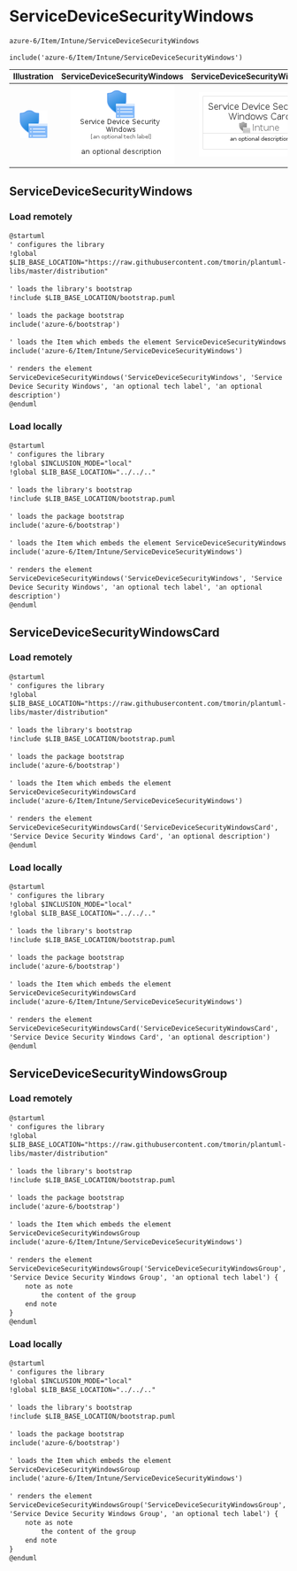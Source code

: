 # ServiceDeviceSecurityWindows


```text
azure-6/Item/Intune/ServiceDeviceSecurityWindows
```

```text
include('azure-6/Item/Intune/ServiceDeviceSecurityWindows')
```



| Illustration | ServiceDeviceSecurityWindows | ServiceDeviceSecurityWindowsCard | ServiceDeviceSecurityWindowsGroup |
| :---: | :---: | :---: | :---: |
| ![illustration for Illustration](../../../azure-6/Item/Intune/ServiceDeviceSecurityWindows.png) | ![illustration for ServiceDeviceSecurityWindows](../../../azure-6/Item/Intune/ServiceDeviceSecurityWindows.Local.png) | ![illustration for ServiceDeviceSecurityWindowsCard](../../../azure-6/Item/Intune/ServiceDeviceSecurityWindowsCard.Local.png) | ![illustration for ServiceDeviceSecurityWindowsGroup](../../../azure-6/Item/Intune/ServiceDeviceSecurityWindowsGroup.Local.png) |




## ServiceDeviceSecurityWindows

### Load remotely
```plantuml
@startuml
' configures the library
!global $LIB_BASE_LOCATION="https://raw.githubusercontent.com/tmorin/plantuml-libs/master/distribution"

' loads the library's bootstrap
!include $LIB_BASE_LOCATION/bootstrap.puml

' loads the package bootstrap
include('azure-6/bootstrap')

' loads the Item which embeds the element ServiceDeviceSecurityWindows
include('azure-6/Item/Intune/ServiceDeviceSecurityWindows')

' renders the element
ServiceDeviceSecurityWindows('ServiceDeviceSecurityWindows', 'Service Device Security Windows', 'an optional tech label', 'an optional description')
@enduml
```

### Load locally
```plantuml
@startuml
' configures the library
!global $INCLUSION_MODE="local"
!global $LIB_BASE_LOCATION="../../.."

' loads the library's bootstrap
!include $LIB_BASE_LOCATION/bootstrap.puml

' loads the package bootstrap
include('azure-6/bootstrap')

' loads the Item which embeds the element ServiceDeviceSecurityWindows
include('azure-6/Item/Intune/ServiceDeviceSecurityWindows')

' renders the element
ServiceDeviceSecurityWindows('ServiceDeviceSecurityWindows', 'Service Device Security Windows', 'an optional tech label', 'an optional description')
@enduml
```

## ServiceDeviceSecurityWindowsCard

### Load remotely
```plantuml
@startuml
' configures the library
!global $LIB_BASE_LOCATION="https://raw.githubusercontent.com/tmorin/plantuml-libs/master/distribution"

' loads the library's bootstrap
!include $LIB_BASE_LOCATION/bootstrap.puml

' loads the package bootstrap
include('azure-6/bootstrap')

' loads the Item which embeds the element ServiceDeviceSecurityWindowsCard
include('azure-6/Item/Intune/ServiceDeviceSecurityWindows')

' renders the element
ServiceDeviceSecurityWindowsCard('ServiceDeviceSecurityWindowsCard', 'Service Device Security Windows Card', 'an optional description')
@enduml
```

### Load locally
```plantuml
@startuml
' configures the library
!global $INCLUSION_MODE="local"
!global $LIB_BASE_LOCATION="../../.."

' loads the library's bootstrap
!include $LIB_BASE_LOCATION/bootstrap.puml

' loads the package bootstrap
include('azure-6/bootstrap')

' loads the Item which embeds the element ServiceDeviceSecurityWindowsCard
include('azure-6/Item/Intune/ServiceDeviceSecurityWindows')

' renders the element
ServiceDeviceSecurityWindowsCard('ServiceDeviceSecurityWindowsCard', 'Service Device Security Windows Card', 'an optional description')
@enduml
```

## ServiceDeviceSecurityWindowsGroup

### Load remotely
```plantuml
@startuml
' configures the library
!global $LIB_BASE_LOCATION="https://raw.githubusercontent.com/tmorin/plantuml-libs/master/distribution"

' loads the library's bootstrap
!include $LIB_BASE_LOCATION/bootstrap.puml

' loads the package bootstrap
include('azure-6/bootstrap')

' loads the Item which embeds the element ServiceDeviceSecurityWindowsGroup
include('azure-6/Item/Intune/ServiceDeviceSecurityWindows')

' renders the element
ServiceDeviceSecurityWindowsGroup('ServiceDeviceSecurityWindowsGroup', 'Service Device Security Windows Group', 'an optional tech label') {
    note as note
        the content of the group
    end note
}
@enduml
```

### Load locally
```plantuml
@startuml
' configures the library
!global $INCLUSION_MODE="local"
!global $LIB_BASE_LOCATION="../../.."

' loads the library's bootstrap
!include $LIB_BASE_LOCATION/bootstrap.puml

' loads the package bootstrap
include('azure-6/bootstrap')

' loads the Item which embeds the element ServiceDeviceSecurityWindowsGroup
include('azure-6/Item/Intune/ServiceDeviceSecurityWindows')

' renders the element
ServiceDeviceSecurityWindowsGroup('ServiceDeviceSecurityWindowsGroup', 'Service Device Security Windows Group', 'an optional tech label') {
    note as note
        the content of the group
    end note
}
@enduml
```

